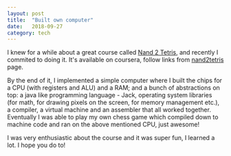 ```yaml
---
layout: post
title:  "Built own computer"
date:   2018-09-27
category: tech
---
```


I knew for a while about a great course called [Nand 2 Tetris][nand2tetris],
and recently I commited to doing it. It's available on coursera, follow links
from [nand2tetris][nand2tetris] page.

By the end of it, I implemented a simple computer where I built the chips
for a CPU (with registers and ALU) and a RAM; and a bunch of abstractions on
top: a java like programming language - Jack, operating system libraries (for
math, for drawing pixels on the screen, for memory management etc.), a compiler,
a virtual machine and an assembler that all worked together. Eventually I was
able to play my own chess game which compiled down to machine code and ran on
the above mentioned CPU, just awesome!

I was very enthusiastic about the course and it was super fun, I learned a lot.
I hope you do to!

<br><br>

[nand2tetris]: https://www.nand2tetris.org/
